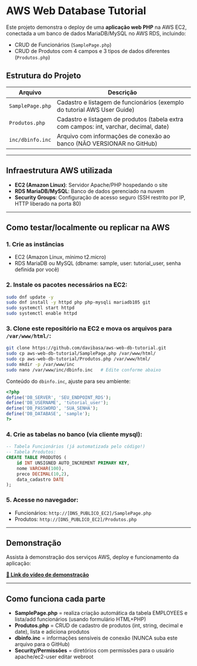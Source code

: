 # AWS Web Database Tutorial

Este projeto demonstra o deploy de uma **aplicação web PHP** na AWS EC2, conectada a um banco de dados MariaDB/MySQL no AWS RDS, incluindo:
- CRUD de Funcionários (`SamplePage.php`)
- CRUD de Produtos com 4 campos e 3 tipos de dados diferentes (`Produtos.php`)

## Estrutura do Projeto

| Arquivo            | Descrição                                                                              |
|--------------------|----------------------------------------------------------------------------------------|
| `SamplePage.php`   | Cadastro e listagem de funcionários (exemplo do tutorial AWS User Guide)               |
| `Produtos.php`     | Cadastro e listagem de produtos (tabela extra com campos: int, varchar, decimal, date) |
| `inc/dbinfo.inc`   | Arquivo com informações de conexão ao banco (NÃO VERSIONAR no GitHub)                  |

***

## Infraestrutura AWS utilizada

- **EC2 (Amazon Linux)**: Servidor Apache/PHP hospedando o site
- **RDS MariaDB/MySQL**: Banco de dados gerenciado na nuvem
- **Security Groups**: Configuração de acesso seguro (SSH restrito por IP, HTTP liberado na porta 80)

***

## Como testar/localmente ou replicar na AWS

### 1. Crie as instâncias

- EC2 (Amazon Linux, mínimo t2.micro)
- RDS MariaDB ou MySQL (dbname: sample, user: tutorial_user, senha definida por você)

### 2. Instale os pacotes necessários na EC2:

```bash
sudo dnf update -y
sudo dnf install -y httpd php php-mysqli mariadb105 git
sudo systemctl start httpd
sudo systemctl enable httpd
```

### 3. Clone este repositório na EC2 e mova os arquivos para `/var/www/html/`:

```bash
git clone https://github.com/davibasa/aws-web-db-tutorial.git
sudo cp aws-web-db-tutorial/SamplePage.php /var/www/html/
sudo cp aws-web-db-tutorial/Produtos.php /var/www/html/
sudo mkdir -p /var/www/inc
sudo nano /var/www/inc/dbinfo.inc   # Edite conforme abaixo
```

Conteúdo do `dbinfo.inc`, ajuste para seu ambiente:
```php
<?php
define('DB_SERVER', 'SEU_ENDPOINT_RDS');
define('DB_USERNAME', 'tutorial_user');
define('DB_PASSWORD', 'SUA_SENHA');
define('DB_DATABASE', 'sample');
?>
```

### 4. Crie as tabelas no banco (via cliente mysql):

```sql
-- Tabela Funcionários (já automatizada pelo código!)
-- Tabela Produtos:
CREATE TABLE PRODUTOS (
    id INT UNSIGNED AUTO_INCREMENT PRIMARY KEY,
    nome VARCHAR(100),
    preco DECIMAL(10,2),
    data_cadastro DATE
);
```

### 5. Acesse no navegador:

- Funcionários: `http://[DNS_PUBLICO_EC2]/SamplePage.php`
- Produtos: `http://[DNS_PUBLICO_EC2]/Produtos.php`

***

## Demonstração

Assista à demonstração dos serviços AWS, deploy e funcionamento da aplicação:

[**🔗 Link do vídeo de demonstração**](https://drive.google.com/file/d/1ahggTzdSGgFuxsQWS0owwDoLtrv4xFJn/view?usp=sharing)

***

## Como funciona cada parte

- **SamplePage.php** = realiza criação automática da tabela EMPLOYEES e lista/add funcionários (usando formulário HTML+PHP)
- **Produtos.php** = CRUD de cadastro de produtos (int, string, decimal e date), lista e adiciona produtos
- **dbinfo.inc** = informações sensíveis de conexão (NUNCA suba este arquivo para o GitHub)
- **Security/Permissões** = diretórios com permissões para o usuário apache/ec2-user editar webroot

